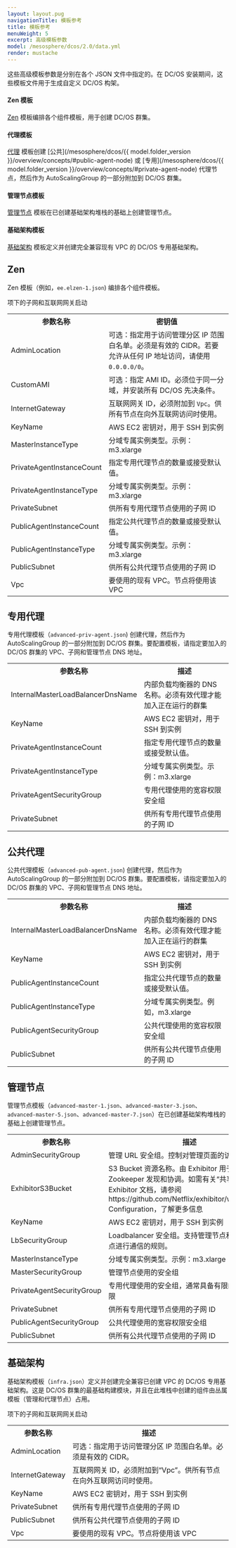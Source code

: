 ```yaml
---
layout: layout.pug
navigationTitle: 模板参考
title: 模板参考
menuWeight: 5
excerpt: 高级模板参数
model: /mesosphere/dcos/2.0/data.yml
render: mustache
---
```


这些高级模板参数是分别在各个 JSON 文件中指定的。在 DC/OS 安装期间，这些模板文件用于生成自定义 DC/OS 构架。

#### Zen 模板
[Zen](#zen) 模板编排各个组件模板，用于创建 DC/OS 群集。

#### 代理模板
[代理](#private-agent) 模板创建 [公共](/mesosphere/dcos/{{ model.folder_version }}/overview/concepts/#public-agent-node) 或 [专用](/mesosphere/dcos/{{ model.folder_version }}/overview/concepts/#private-agent-node) 代理节点，然后作为 AutoScalingGroup 的一部分附加到 DC/OS 群集。

#### 管理节点模板
[管理节点](#master) 模板在已创建基础架构堆栈的基础上创建管理节点。

#### 基础架构模板
[基础架构](#infrastructure) 模板定义并创建完全兼容现有 VPC 的 DC/OS 专用基础架构。


## <a name="zen"></a>Zen

Zen 模板（例如，`ee.elzen-1.json`) 编排各个组件模板。

<table class="table">
  <tr>
    <th>参数名称</th>
    <th>密钥值</th>
  </tr>
  <tr>
    <td>AdminLocation</td>
    <td>可选：指定用于访问管理分区 IP 范围白名单。必须是有效的 CIDR。若要允许从任何 IP 地址访问，请使用 <code>0.0.0.0/0</code>。</td>
  </tr>
  <tr>
    <td>CustomAMI</td>
    <td>可选：指定 AMI ID。必须位于同一分域，并安装所有 DC/OS 先决条件。</td>
  </tr>
  <tr>
    <td>InternetGateway</td>
    <td>互联网网关 ID，必须附加到 <code>Vpc</code>。供所有节点在向外互联网访问时使用。</td>
  </tr>
  <tr>
    <td>KeyName</td>
    <td>AWS EC2 密钥对，用于 SSH 到实例</td>
  </tr>
  <tr>
    <td>MasterInstanceType</td>
    <td>分域专属实例类型。示例：m3.xlarge</td>
  </tr>
  <tr>
    <td>PrivateAgentInstanceCount</td>
    <td>指定专用代理节点的数量或接受默认值。</td>
  </tr>
  <tr>
    <td>PrivateAgentInstanceType</td>
    <td>分域专属实例类型。示例：m3.xlarge</td>
  </tr>
  <tr>
    <td>PrivateSubnet</td>
    <td>供所有专用代理节点使用的子网 ID</td>
  </tr>
  <tr>
    <td>PublicAgentInstanceCount</td>
    <td>指定公共代理节点的数量或接受默认值。</td>
  </tr>
  <tr>
    <td>PublicAgentInstanceType</td>
    <td>分域专属实例类型。示例：m3.xlarge</td>
  </tr>
  <tr>
    <td>PublicSubnet</td>
    <td>供所有公共代理节点使用的子网 ID</td>
  </tr>
  <tr>
    <td>Vpc</td>
    <td>要使用的现有 VPC。节点将使用该 VPC </td>项下的子网和互联网网关启动
  </tr>
</table>


## <a name="private-agent"></a>专用代理

专用代理模板（`advanced-priv-agent.json`) 创建代理，然后作为 AutoScalingGroup 的一部分附加到 DC/OS 群集。要配置模板，请指定要加入的 DC/OS 群集的 VPC、子网和管理节点 DNS 地址。

<table class="table">
  <tr>
    <th>参数名称</th>
    <th>描述</th>
  </tr>
  <tr>
    <td>InternalMasterLoadBalancerDnsName</td>
    <td>内部负载均衡器的 DNS 名称。必须有效代理才能加入正在运行的群集</td>
  </tr>
  <tr>
    <td>KeyName</td>
    <td>AWS EC2 密钥对，用于 SSH 到实例</td>
  </tr>
  <tr>
    <td>PrivateAgentInstanceCount</td>
    <td>指定专用代理节点的数量或接受默认值。</td>
  </tr>
  <tr>
    <td>PrivateAgentInstanceType</td>
    <td>分域专属实例类型。示例：m3.xlarge</td>
  </tr>
  <tr>
    <td>PrivateAgentSecurityGroup</td>
    <td>专用代理使用的宽容权限安全组</td>
  </tr>
  <tr>
    <td>PrivateSubnet</td>
    <td>供所有专用代理节点使用的子网 ID</td>
  </tr>
</table>



## <a name="public-agent"></a>公共代理

公共代理模板（`advanced-pub-agent.json`) 创建代理，然后作为 AutoScalingGroup 的一部分附加到 DC/OS 群集。要配置模板，请指定要加入的 DC/OS 群集的 VPC、子网和管理节点 DNS 地址。

<table class="table">
  <tr>
    <th>参数名称</th>
    <th>描述</th>
  </tr>
  <tr>
    <td>InternalMasterLoadBalancerDnsName</td>
    <td>内部负载均衡器的 DNS 名称。必须有效代理才能加入正在运行的群集</td>
  </tr>
  <tr>
    <td>KeyName</td>
    <td>AWS EC2 密钥对，用于 SSH 到实例</td>
  </tr>
  <tr>
    <td>PublicAgentInstanceCount</td>
    <td>指定公共代理节点的数量或接受默认值。</td>
  </tr>
  <tr>
    <td>PublicAgentInstanceType</td>
    <td>分域专属实例类型。例如，m3.xlarge</td>
  </tr>
  <tr>
    <td>PublicAgentSecurityGroup</td>
    <td>公共代理使用的宽容权限安全组</td>
  </tr>
  <tr>
    <td>PublicSubnet</td>
    <td>供所有公共代理节点使用的子网 ID</td>
  </tr>
</table>

## <a name="master"></a>管理节点

管理节点模板（`advanced-master-1.json`、`advanced-master-3.json`、`advanced-master-5.json`、`advanced-master-7.json`）在已创建基础架构堆栈的基础上创建管理节点。

<table class="table">
  <tr>
    <th>参数名称</th>
    <th>描述</th>
  </tr>
  <tr>
    <td>AdminSecurityGroup</td>
    <td>管理 URL 安全组。控制对管理页面的访问</td>
  </tr>
  <tr>
    <td>ExhibitorS3Bucket</td>
    <td>S3 Bucket 资源名称。由 Exhibitor 用于 Zookeeper 发现和协调。如需有关“共享配置”的 Exhibitor 文档，请参阅 https://github.com/Netflix/exhibitor/wiki/Shared-Configuration，了解更多信息</td>
  </tr>
  <tr>
    <td>KeyName</td>
    <td>AWS EC2 密钥对，用于 SSH 到实例</td>
  </tr>
  <tr>
    <td>LbSecurityGroup</td>
    <td>Loadbalancer 安全组。支持管理节点和专用代理节点进行通信的规则。</td>
  </tr>
  <tr>
    <td>MasterInstanceType</td>
    <td>分域专属实例类型。示例：m3.xlarge</td>
  </tr>
  <tr>
    <td>MasterSecurityGroup</td>
    <td>管理节点使用的安全组</td>
  </tr>
  <tr>
    <td>PrivateAgentSecurityGroup</td>
    <td>专用代理使用的安全组，通常具备有限的向外访问权限</td>
  </tr>
  <tr>
    <td>PrivateSubnet</td>
    <td>供所有专用代理节点使用的子网 ID</td>
  </tr>
  <tr>
    <td>PublicAgentSecurityGroup</td>
    <td>公共代理使用的宽容权限安全组</td>
  </tr>
  <tr>
    <td>PublicSubnet</td>
    <td>供所有公共代理节点使用的子网 ID</td>
  </tr>
</table>

## <a name="infrastructure"></a>基础架构

基础架构模板（`infra.json`）定义并创建完全兼容已创建 VPC 的 DC/OS 专用基础架构。这是 DC/OS 群集的最基础构建模块，并且在此堆栈中创建的组件由丛属模板（管理和代理节点）占用。

<table class="table">
  <tr>
    <th>参数名称</th>
    <th>描述</th>
  </tr>
  <tr>
    <td>AdminLocation</td>
    <td>可选：指定用于访问管理分区 IP 范围白名单。必须是有效的 CIDR。</td>
  </tr>
  <tr>
    <td>InternetGateway</td>
    <td>互联网网关 ID，必须附加到“Vpc”。供所有节点在向外互联网访问时使用。</td>
  </tr>
  <tr>
    <td>KeyName</td>
    <td>AWS EC2 密钥对，用于 SSH 到实例</td>
  </tr>
  <tr>
    <td>PrivateSubnet</td>
    <td>供所有专用代理节点使用的子网 ID</td>
  </tr>
  <tr>
    <td>PublicSubnet</td>
    <td>供所有公共代理节点使用的子网 ID</td>
  </tr>
  <tr>
    <td>Vpc</td>
    <td>要使用的现有 VPC。节点将使用该 VPC </td>项下的子网和互联网网关启动
  </tr>
</table>
